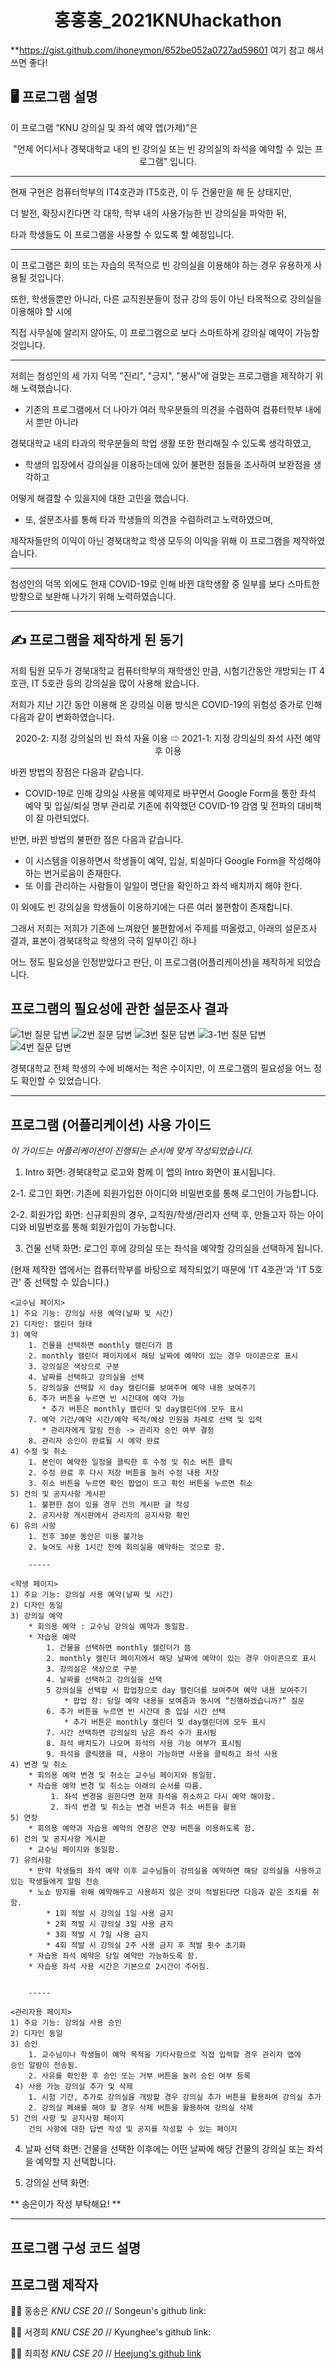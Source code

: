 <h1 align="center">홍홍홍_2021KNUhackathon</h1>


**https://gist.github.com/ihoneymon/652be052a0727ad59601 여기 참고 해서 쓰면 좋다!


## 🖥 프로그램 설명

이 프로그램 “KNU 강의실 및 좌석 예약 앱(가제)”은 

<center> "언제 어디서나 경북대학교 내의 빈 강의실 또는 빈 강의실의 좌석을 예약할 수 있는 프로그램" 입니다.</center> 

* * *

현재 구현은 컴퓨터학부의 IT4호관과 IT5호관, 이 두 건물만을 해 둔 상태지만, 

더 발전, 확장시킨다면 각 대학, 학부 내의 사용가능한 빈 강의실을 파악한 뒤, 

타과 학생들도 이 프로그램을 사용할 수 있도록 할 예정입니다. 

-----
이 프로그램은 회의 또는 자습의 목적으로 빈 강의실을 이용해야 하는 경우 유용하게 사용될 것입니다. 

또한, 학생들뿐만 아니라, 다른 교직원분들이 정규 강의 등이 아닌 타목적으로 강의실을 이용해야 할 시에

직접 사무실에 알리지 않아도, 이 프로그램으로 보다 스마트하게 강의실 예약이 가능할 것입니다.

-----

저희는 첨성인의 세 가지 덕목 "진리", "긍지", "봉사"에 걸맞는 프로그램을 제작하기 위해 노력했습니다.

* 기존의 프로그램에서 더 나아가 여러 학우분들의 의견을 수렴하여 컴퓨터학부 내에서 뿐만 아니라 

경북대학교 내의 타과의 학우분들의 학업 생활 또한 편리해질 수 있도록 생각하였고,

* 학생의 입장에서 강의실을 이용하는데에 있어 불편한 점들을 조사하여 보완점을 생각하고 

어떻게 해결할 수 있을지에 대한 고민을 했습니다.

* 또, 설문조사를 통해 타과 학생들의 의견을 수렴하려고 노력하였으며,

제작자들만의 이익이 아닌 경북대학교 학생 모두의 이익을 위해 이 프로그램을 제작하였습니다.

-----

첨성인의 덕목 외에도 현재 COVID-19로 인해 바뀐 대학생활 중 일부를 보다 스마트한 방향으로 보완해 나가기 위해 노력하였습니다.

-----

## ✍ 프로그램을 제작하게 된 동기

저희 팀원 모두가 경북대학교 컴퓨터학부의 재학생인 만큼, 시험기간동안 개방되는 IT 4호관, IT 5호관 등의 강의실을 많이 사용해 왔습니다. 

저희가 지난 기간 동안 이용해 온 강의실 이용 방식은 COVID-19의 위험성 증가로 인해 다음과 같이 변화하였습니다.

<center>2020-2: 지정 강의실의 빈 좌석 자율 이용  ⇨ 2021-1: 지정 강의실의 좌석 사전 예약 후 이용</center>

바뀐 방법의 장점은 다음과 같습니다.

* COVID-19로 인해 강의실 사용을 예약제로 바꾸면서 Google Form을 통한 좌석 예약 및 입실/퇴실 명부 관리로 기존에 취약했던 COVID-19 감염 및 전파의 대비책이 잘 마련되었다.

반면, 바뀐 방법의 불편한 점은 다음과 같습니다.

* 이 시스템을 이용하면서 학생들이 예약, 입실, 퇴실마다 Google Form을 작성해야 하는 번거로움이 존재한다.
* 또 이를 관리하는 사람들이 일일이 명단을 확인하고 좌석 배치까지 해야 한다.

이 외에도 빈 강의실을 학생들이 이용하기에는 다른 여러 불편함이 존재합니다. 

그래서 저희는 저희가 기존에 느껴왔던 불편함에서 주제를 떠올렸고, 아래의 설문조사 결과, 표본이 경북대학교 학생의 극히 일부이긴 하나 

어느 정도 필요성을 인정받았다고 판단, 이 프로그램(어플리케이션)을 제작하게 되었습니다.


## 프로그램의 필요성에 관한 설문조사 결과

![1번 질문 답변](https://postfiles.pstatic.net/MjAyMTA3MjNfMTM0/MDAxNjI2OTc1Nzc3NTAx.COJLtY0t0qXy-cltRaN8aK4Tmk7DA3fOfXZemBDf9dYg.3qvhfwEEuncKjj-v3VyNCpV0aWcabSu63CHyLic_Amsg.PNG.nuly08/1%EB%B2%88_%EC%A7%88%EB%AC%B8.PNG?type=w773)
![2번 질문 답변](https://postfiles.pstatic.net/MjAyMTA3MjNfMjkg/MDAxNjI2OTc1Nzc3NTAx.kt_iLieV7-UKx3VjlqR5Puv413mCy8ycgVtM2DrP0hwg.wyWxO0l-XtwbxIOSsmFpPJSb5Brrm7mUPuudqIn42uwg.PNG.nuly08/2%EB%B2%88_%EC%A7%88%EB%AC%B8.PNG?type=w773)
![3번 질문 답변](https://postfiles.pstatic.net/MjAyMTA3MjNfMTYw/MDAxNjI2OTc1Nzc3NTIx.3tBIrA0vZknolFzNO87TckO5zTn07r8VIHl1FGX4USAg.hRk65M5lm5E0zRgCuJT8viUjH3rQokQ9rUbc2alDdKcg.PNG.nuly08/3%EB%B2%88_%EC%A7%88%EB%AC%B8.PNG?type=w773)
![3-1번 질문 답변](https://postfiles.pstatic.net/MjAyMTA3MjNfOTUg/MDAxNjI2OTc1Nzc3NTAy.6plgz2NGyFzdWnWA2mTqPm61bWFRwl3hZV3EPXl2zIwg.17ffPLGhsmt9NgvX8Nu890vX3yr3QVylNYkZpixyovYg.PNG.nuly08/3-1_%EC%A7%88%EB%AC%B8.PNG?type=w773)
![4번 질문 답변](https://postfiles.pstatic.net/MjAyMTA3MjNfMjc4/MDAxNjI2OTc1Nzc3NDQx.pfJyzm-cCp5uKAqUyfNCojhbqrClCOZXAOM5q4Q0idgg.I6L1la6eHvsiMvNUnSw_RwYYj14o2dCBiIYBVJ8RtHAg.PNG.nuly08/4%EB%B2%88_%EC%A7%88%EB%AC%B8.PNG?type=w773)

경북대학교 전체 학생의 수에 비해서는 적은 수이지만, 이 프로그램의 필요성을 어느 정도 확인할 수 있었습니다.

-----


## 프로그램 (어플리케이션) 사용 가이드

_이 가이드는 어플리케이션이 진행되는 순서에 맞게 작성되었습니다._

1. Intro 화면: 경북대학교 로고와 함께 이 앱의 Intro 화면이 표시됩니다.

2-1. 로그인 화면: 기존에 회원가입한 아이디와 비밀번호를 통해 로그인이 가능합니다.

2-2. 회원가입 화면: 신규회원의 경우, 교직원/학생/관리자 선택 후, 만들고자 하는 아이디와 비밀번호를 통해 회원가입이 가능합니다.

3. 건물 선택 화면: 로그인 후에 강의실 또는 좌석을 예약할 강의실을 선택하게 됩니다. 

(현재 제작한 앱에서는 컴퓨터학부를 바탕으로 제작되었기 때문에 'IT 4호관'과 'IT 5호관' 중 선택할 수 있습니다.)

	<교수님 페이지>
	1) 주요 기능: 강의실 사용 예약(날짜 및 시간)
	2) 디자인: 캘린더 형태
	3) 예약
		1. 건물을 선택하면 monthly 캘린더가 뜸
		2. monthly 캘린더 페이지에서 해당 날짜에 예약이 있는 경우 아이콘으로 표시
		3. 강의실은 색상으로 구분
		4. 날짜를 선택하고 강의실을 선택
		5. 강의실을 선택할 시 day 캘린더를 보여주며 예약 내용 보여주기
		6. 추가 버튼을 누르면 빈 시간대에 예약 가능 
		   * 추가 버튼은 monthly 캘린더 및 day캘린더에 모두 표시
		7. 예약 기간/예약 시간/예약 목적/예상 인원을 차례로 선택 및 입력 
		   * 관리자에게 알림 전송 -> 관리자 승인 여부 결정
		8. 관리자 승인이 완료될 시 예약 완료
	4) 수정 및 취소
		1. 본인이 예약한 일정을 클릭한 후 수정 및 취소 버튼 클릭
		2. 수정 완료 후 다시 저장 버튼을 눌러 수정 내용 저장
		3. 취소 버튼을 누르면 확인 팝업이 뜨고 확인 버튼을 누르면 취소
	5) 건의 및 공지사항 게시판
		1. 불편한 점이 있을 경우 건의 게시판 글 작성
		2. 공지사항 게시판에서 관리자의 공지사항 확인
	6) 유의 사항
		1. 전후 30분 동안은 이용 불가능
		2. 늦어도 사용 1시간 전에 회의실을 예약하는 것으로 함.
		
		-----
		
	<학생 페이지>
	1) 주요 기능: 강의실 사용 예약(날짜 및 시간)
	2) 디자인 동일
	3) 강의실 예약
		* 회의용 예약 : 교수님 강의실 예약과 동일함.
		* 자습용 예약
			1. 건물을 선택하면 monthly 캘린더가 뜸
			2. monthly 캘린더 페이지에서 해당 날짜에 예약이 있는 경우 아이콘으로 표시
			3. 강의실은 색상으로 구분
			4. 날짜를 선택하고 강의실을 선택
			5 강의실을 선택할 시 팝업창으로 day 캘린더를 보여주며 예약 내용 보여주기
				* 팝업 창: 당일 예약 내용을 보여줌과 동시에 “진행하겠습니까?” 질문
			6. 추가 버튼을 누르면 빈 시간대 중 입실 시간 선택
				* 추가 버튼은 monthly 캘린더 및 day캘린더에 모두 표시
			7. 시간 선택하면 강의실의 남은 좌석 수가 표시됨
			8. 좌석 배치도가 나오며 좌석의 사용 가능 여부가 표시됨
			9. 좌석을 클릭했을 때, 사용이 가능하면 사용을 클릭하고 좌석 사용
	4) 변경 및 취소
		* 회의용 예약 변경 및 취소는 교수님 페이지와 동일함.
		* 자습용 예약 변경 및 취소는 아래의 순서를 따름.
		     1. 좌석 변경을 원한다면 현재 좌석을 취소하고 다시 예약 해야함.
		     2. 좌석 변경 및 취소는 변경 버튼과 취소 버튼을 활용
	5) 연장
		* 회의용 예약과 자습용 예약의 연장은 연장 버튼을 이용하도록 함. 
	6) 건의 및 공지사항 게시판
		* 교수님 페이지와 동일함.
	7) 유의사항
		* 만약 학생들의 좌석 예약 이후 교수님들이 강의실을 예약하면 해당 강의실을 사용하고 
	있는 학생들에게 알림 전송
		* 노쇼 방지를 위해 예약해두고 사용하지 않은 것이 적발된다면 다음과 같은 조치를 취함.
			* 1회 적발 시 강의실 1일 사용 금지
			* 2회 적발 시 강의실 3일 사용 금지
			* 3회 적발 시 7일 사용 금지
			* 4회 적발 시 강의실 2주 사용 금지 후 적발 횟수 초기화
		* 자습용 좌석 예약은 당일 예약만 가능하도록 함.
		* 자습용 좌석 사용 시간은 기본으로 2시간이 주어짐.
		
		
		-----
		
	<관리자용 페이지>
	1) 주요 기능: 강의실 사용 승인
	2) 디자인 동일
	3) 승인
		1. 교수님이나 학생들이 예약 목적을 기타사항으로 직접 입력할 경우 관리자 앱에 
	승인 알람이 전송됨.
		2. 사유를 확인한 후 승인 또는 거부 버튼을 눌러 승인 여부 등록
	 4) 사용 가능 강의실 추가 및 삭제
		1. 시험 기간, 추가로 강의실을 개방할 경우 강의실 추가 버튼을 활용하여 강의실 추가
		2. 강의실 폐쇄를 해야 할 경우 삭제 버튼을 활용하여 강의실 삭제
	5) 건의 사항 및 공지사항 페이지
		건의 사항에 대한 답변 작성 및 공지를 작성할 수 있는 페이지
	
		
		




4. 날짜 선택 화면: 건물을 선택한 이후에는 어떤 날짜에 해당 건물의 강의실 또는 좌석을 예약할 지 선택합니다.

5. 강의실 선택 화면: 

** 송은이가 작성 부탁해요! **

* * *

## 프로그램 구성 코드 설명




## 프로그램 제작자 
🙆‍♀️ 홍송은 _KNU CSE 20_  //  Songeun's github link: 

🤸‍♀️ 서경희 _KNU CSE 20_  //  Kyunghee's github link: 

👩‍🚀 최희정 _KNU CSE 20_  //  [Heejung's github link](https://github.com/hdddhdd)
